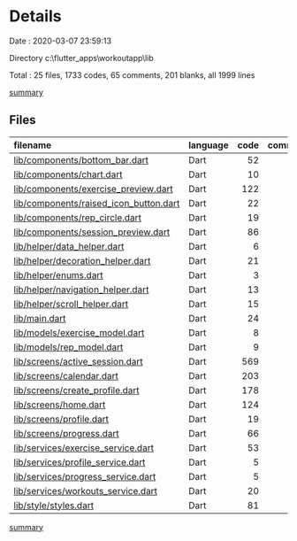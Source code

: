 # Details

Date : 2020-03-07 23:59:13

Directory c:\flutter_apps\workoutapp\lib

Total : 25 files,  1733 codes, 65 comments, 201 blanks, all 1999 lines

[summary](results.md)

## Files
| filename | language | code | comment | blank | total |
| :--- | :--- | ---: | ---: | ---: | ---: |
| [lib/components/bottom_bar.dart](/lib/components/bottom_bar.dart) | Dart | 52 | 0 | 5 | 57 |
| [lib/components/chart.dart](/lib/components/chart.dart) | Dart | 10 | 4 | 7 | 21 |
| [lib/components/exercise_preview.dart](/lib/components/exercise_preview.dart) | Dart | 122 | 18 | 11 | 151 |
| [lib/components/raised_icon_button.dart](/lib/components/raised_icon_button.dart) | Dart | 22 | 0 | 1 | 23 |
| [lib/components/rep_circle.dart](/lib/components/rep_circle.dart) | Dart | 19 | 0 | 1 | 20 |
| [lib/components/session_preview.dart](/lib/components/session_preview.dart) | Dart | 86 | 1 | 7 | 94 |
| [lib/helper/data_helper.dart](/lib/helper/data_helper.dart) | Dart | 6 | 0 | 2 | 8 |
| [lib/helper/decoration_helper.dart](/lib/helper/decoration_helper.dart) | Dart | 21 | 0 | 2 | 23 |
| [lib/helper/enums.dart](/lib/helper/enums.dart) | Dart | 3 | 0 | 0 | 3 |
| [lib/helper/navigation_helper.dart](/lib/helper/navigation_helper.dart) | Dart | 13 | 6 | 5 | 24 |
| [lib/helper/scroll_helper.dart](/lib/helper/scroll_helper.dart) | Dart | 15 | 0 | 3 | 18 |
| [lib/main.dart](/lib/main.dart) | Dart | 24 | 1 | 5 | 30 |
| [lib/models/exercise_model.dart](/lib/models/exercise_model.dart) | Dart | 8 | 0 | 2 | 10 |
| [lib/models/rep_model.dart](/lib/models/rep_model.dart) | Dart | 9 | 0 | 4 | 13 |
| [lib/screens/active_session.dart](/lib/screens/active_session.dart) | Dart | 569 | 9 | 40 | 618 |
| [lib/screens/calendar.dart](/lib/screens/calendar.dart) | Dart | 203 | 4 | 27 | 234 |
| [lib/screens/create_profile.dart](/lib/screens/create_profile.dart) | Dart | 178 | 0 | 16 | 194 |
| [lib/screens/home.dart](/lib/screens/home.dart) | Dart | 124 | 13 | 11 | 148 |
| [lib/screens/profile.dart](/lib/screens/profile.dart) | Dart | 19 | 0 | 4 | 23 |
| [lib/screens/progress.dart](/lib/screens/progress.dart) | Dart | 66 | 2 | 7 | 75 |
| [lib/services/exercise_service.dart](/lib/services/exercise_service.dart) | Dart | 53 | 0 | 6 | 59 |
| [lib/services/profile_service.dart](/lib/services/profile_service.dart) | Dart | 5 | 0 | 1 | 6 |
| [lib/services/progress_service.dart](/lib/services/progress_service.dart) | Dart | 5 | 0 | 2 | 7 |
| [lib/services/workouts_service.dart](/lib/services/workouts_service.dart) | Dart | 20 | 0 | 6 | 26 |
| [lib/style/styles.dart](/lib/style/styles.dart) | Dart | 81 | 7 | 26 | 114 |

[summary](results.md)